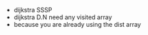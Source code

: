 - dijkstra SSSP
- dijkstra D.N need any visited array
- because you are already using the dist array